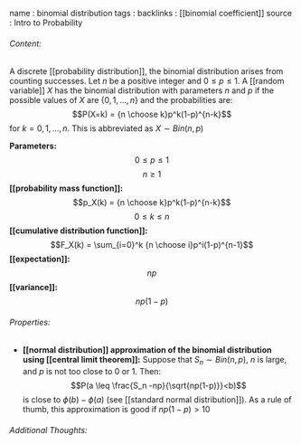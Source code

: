 name : binomial distribution
tags : 
backlinks : [[binomial coefficient]]
source : Intro to Probability

###### Content:
A discrete [[probability distribution]], the binomial distribution arises from counting successes.
Let $n$ be a positive integer and $0 \leq p \leq 1$. A [[random variable]] $X$ has the binomial distribution with parameters $n$ and $p$ if the possible values of $X$ are $\{0,1,...,n\}$ and the probabilities are: $$P(X=k) = {n \choose k}p^k(1-p)^{n-k}$$ for $k=0,1,...,n$. This is abbreviated as $X \sim Bin(n,p)$

**Parameters:** $$0 \leq p \leq 1$$ $$n\geq 1$$
**[[probability mass function]]:** $$p_X(k) = {n \choose k}p^k(1-p)^{n-k}$$ $$0 \leq k \leq n$$
**[[cumulative distribution function]]:**
$$F_X(k) = \sum_{i=0}^k {n \choose i}p^i(1-p)^{n-1}$$
**[[expectation]]:** $$np$$
**[[variance]]:** $$np(1-p)$$

###### Properties:
- **[[normal distribution]] approximation of the binomial distribution using [[central limit theorem]]:** Suppose that $S_n \sim Bin(n,p)$, $n$ is large, and $p$ is not too close to 0 or 1. Then:
$$P(a \leq \frac{S_n -np}{\sqrt{np(1-p)}}<b)$$
is close to $\phi(b) - \phi(a)$ (see [[standard normal distribution]]). As a rule of thumb, this approximation is good if $np(1-p)>10$

###### Additional Thoughts:
